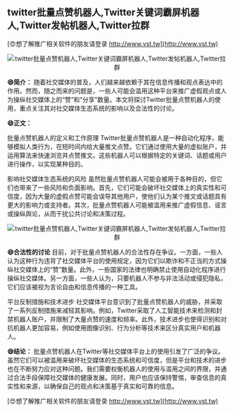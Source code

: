 ## **twitter批量点赞机器人,Twitter关键词霸屏机器人,Twitter发帖机器人,Twitter拉群**

[😍想了解推广相关软件的朋友请登录 http://www.vst.tw](http://www.vst.tw)

 <center><img src="https://vst.tw/MP4/tuiguang/png/5.png" alt="twitter批量点赞机器人,Twitter关键词霸屏机器人,Twitter发帖机器人,Twitter拉群"></center>

**😄简介：**
随着社交媒体的普及，人们越来越依赖于其在信息传播和观点表达中的作用。然而，随之而来的问题是，一些人可能会滥用这种平台来推广虚假观点或人为操纵社交媒体上的“赞”和“分享”数量。本文将探讨Twitter批量点赞机器人的使用，重点关注其对社交媒体生态系统的影响以及合法性的讨论。

**😄正文：**

批量点赞机器人的定义和工作原理
Twitter批量点赞机器人是一种自动化程序，能够模拟人类行为，在短时间内给大量推文点赞。它们通过使用大量的虚拟账户，并运用算法来快速浏览并点赞推文。这些机器人可以根据特定的关键词、话题或用户进行操作，以实现某种目的。

影响社交媒体生态系统的风险
虽然批量点赞机器人可能会被用于各种目的，但它们也带来了一些风险和负面影响。首先，它们可能会破坏社交媒体上的真实性和可信度，因为大量的虚假点赞可能会误导其他用户，使他们认为某个推文或话题具有更大的影响力或支持者。其次，批量点赞机器人可能被滥用来推广虚假信息、谣言或操纵舆论，从而干扰公共讨论和决策过程。

 <center><img src="https://vst.tw/MP4/tuiguang/png/3.png" alt="twitter批量点赞机器人,Twitter关键词霸屏机器人,Twitter发帖机器人,Twitter拉群"></center>

**😄合法性的讨论**
目前，对于批量点赞机器人的合法性存在争议。一方面，一些人认为这种行为违背了社交媒体平台的使用规定，因为它们以欺诈和不正当的方式操纵社交媒体上的“赞”数量。此外，一些国家的法律也明确禁止使用自动化程序进行操纵社交媒体。另一方面，一些人认为，只要机器人不参与非法活动或侵犯隐私，它们应该被视为言论自由和信息传播的一种工具。

平台反制措施和技术进步
社交媒体平台意识到了批量点赞机器人的威胁，并采取了一系列反制措施来减轻其影响。例如，Twitter采取了人工智能技术来检测和封禁机器人账户，并限制了大量点赞的速度和频率。此外，技术进步也使得识别和对抗机器人更加容易，例如使用图像识别、行为分析等技术来区分真实用户和机器人。

**😄结论：**
批量点赞机器人在Twitter等社交媒体平台上的使用引发了广泛的争议。虽然它们可以被滥用来破坏社交媒体的生态系统和可信度，但是平台和技术的进步也在不断努力应对这种问题。我们需要权衡机器人的使用与滥用之间的界限，并通过合法手段保障社交媒体的健康发展。同时，用户也应该保持警惕，审查信息的真实性和来源，以确保自己的观点和决策基于真实和可靠的信息。

[😍想了解推广相关软件的朋友请登录 http://www.vst.tw](http://www.vst.tw)



